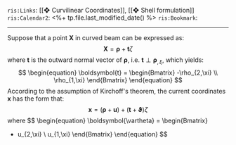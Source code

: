 `ris:Links`: [[❖ Curvilinear Coordinates]], [[❖ Shell formulation]]
`ris:Calendar2`: <%+ tp.file.last_modified_date() %>
`ris:Bookmark`:

---
Suppose that a point $\boldsymbol{X}$ in curved beam can be expressed as:
$$
\begin{equation}
\boldsymbol{X} = \boldsymbol{\rho} + \boldsymbol{t} \zeta
\end{equation}
$$
where $\boldsymbol{t}$ is the outward normal vector of $\boldsymbol{\rho}$, i.e. $\boldsymbol{t} \perp \boldsymbol{\rho}_{,\xi}$, which yields:
$$
\begin{equation}
\boldsymbol{t} = \begin{Bmatrix}
-\rho_{2,\xi} \\ \rho_{1,\xi}
\end{Bmatrix}
\end{equation}
$$
According to the assumption of Kirchoff's theorem, the current coordinates $\boldsymbol{x}$ has the form that:
$$
\begin{equation}
\boldsymbol{x} = (\boldsymbol{\rho} + \boldsymbol{u}) + (\boldsymbol{t} + \boldsymbol{\vartheta}) \zeta
\end{equation}
$$
where
$$
\begin{equation}
\boldsymbol{\vartheta} = \begin{Bmatrix}
- u_{2,\xi} \\ u_{1,\xi}
\end{Bmatrix}
\end{equation}
$$
